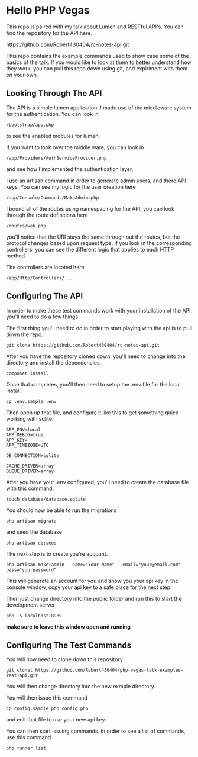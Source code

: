 # Hello PHP Vegas

This repo is paired with my talk about Lumen and RESTful API's. You can find the repository for the API here.

https://github.com/Robert430404/rc-notes-api.git

This repo contains the example commands used to show case some of the basics of the talk. If you would like to look at them to better
understand how they work, you can pull this repo down using git, and expiriment with them on your own.

## Looking Through The API

The API is a simple lumen application. I made use of the middleware system for the authentication. You can look in 

	/bootstrap/app.php

to see the enabled modules for lumen. 

If you want to look over the middle ware, you can look in

	/app/Providers/AuthServiceProvider.php 

and see how I implemented the authentication layer. 

I use an artisan command in order to generate admin users, and there API keys. You can see my logic for the user creation here

	/app/Console/Commands/MakeAdmin.php

I bound all of the routes using namespacing for the API, you can look through the route definitions here

	/routes/web.php

you'll notice that the URI stays the same through out the routes, but the protocol changes based upon request type. If you look in the corresponding controllers, you can see the different logic that applies to each HTTP method.

The controllers are located here

	/app/Http/Controllers/...

## Configuring The API

In order to make these test commands work with your installation of the API, you'll need to do a few things.

The first thing you'll need to do in order to start playing with the api is to pull down the repo.

	git clone https://github.com/Robert430404/rc-notes-api.git

After you have the repository cloned down, you'll need to change into the directory and install the dependencies.

	composer install

Once that completes, you'll then need to setup the .env file for the local install.

	cp .env.sample .env

Then open up that file, and configure it like this to get something quick working with sqlite.

	APP_ENV=local
	APP_DEBUG=true
	APP_KEY=
	APP_TIMEZONE=UTC

	DB_CONNECTION=sqlite

	CACHE_DRIVER=array
	QUEUE_DRIVER=array

After you have your .env configured, you'll need to create the database file with this command.

	touch database/database.sqlite

You should now be able to run the migrations
	
	php artisan migrate

and seed the database

	php artisan db:seed

The next step is to create you're account.

	php artisan make:admin --name="Your Name" --email="your@email.com" --pass="yourpassword"

This will generate an account for you and show you your api key in the console window, copy your api key to a safe place for the next step.

Then just change directory into the public folder and run this to start the development server

	php -S localhost:8989

**make sure to leave this window open and running**

## Configuring The Test Commands

You will now need to clone down this repository

	git clonet https://github.com/Robert430404/php-vegas-talk-examples-rest-api.git

You will then change directory into the new exmple directory.

You will then issue this command

	cp config.sample.php config.php

and edit that file to use your new api key.

You can then start issuing commands. In order to see a list of commands, use this command

	php runner list
